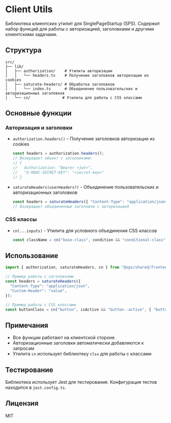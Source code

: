 # Client Utils

Библиотека клиентских утилит для SinglePageStartup (SPS). Содержит набор функций для работы с авторизацией, заголовками и другими клиентскими задачами.

## Структура

```
src/
├── lib/
│   ├── authorization/    # Утилиты авторизации
│   │   └── headers.ts    # Получение заголовков авторизации из cookies
│   ├── saturate-headers/ # Обработка заголовков
│   │   └── index.ts      # Объединение пользовательских и авторизационных заголовков
│   └── cn/              # Утилиты для работы с CSS классами
```

## Основные функции

### Авторизация и заголовки

- `authorization.headers()` - Получение заголовков авторизации из cookies

  ```typescript
  const headers = authorization.headers();
  // Возвращает объект с заголовками:
  // {
  //   Authorization: "Bearer <jwt>",
  //   "X-RBAC-SECRET-KEY": "<secret-key>"
  // }
  ```

- `saturateHeaders(userHeaders?)` - Объединение пользовательских и авторизационных заголовков
  ```typescript
  const headers = saturateHeaders({ "Content-Type": "application/json" });
  // Возвращает объединенные заголовки с авторизацией
  ```

### CSS классы

- `cn(...inputs)` - Утилита для условного объединения CSS классов
  ```typescript
  const className = cn("base-class", condition && "conditional-class", { "object-class": true });
  ```

## Использование

```typescript
import { authorization, saturateHeaders, cn } from "@sps/shared/frontend/client/utils";

// Пример работы с заголовками
const headers = saturateHeaders({
  "Content-Type": "application/json",
  "Custom-Header": "value",
});

// Пример работы с CSS классами
const buttonClass = cn("button", isActive && "button--active", { "button--disabled": isDisabled });
```

## Примечания

- Все функции работают на клиентской стороне
- Авторизационные заголовки автоматически добавляются к запросам
- Утилита `cn` использует библиотеку `clsx` для работы с классами

## Тестирование

Библиотека использует Jest для тестирования. Конфигурация тестов находится в `jest.config.ts`.

## Лицензия

MIT
